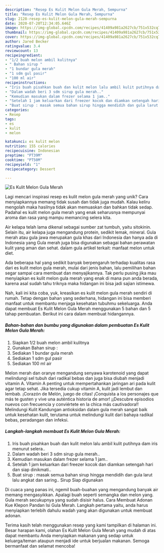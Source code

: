 ```yaml
---
description: "Resep Es Kulit Melon Gula Merah, Sempurna"
title: "Resep Es Kulit Melon Gula Merah, Sempurna"
slug: 2128-resep-es-kulit-melon-gula-merah-sempurna
date: 2020-07-20T12:34:05.646Z
image: https://img-global.cpcdn.com/recipes/41409a981a2627cb/751x532cq70/es-kulit-melon-gula-merah-foto-resep-utama.jpg
thumbnail: https://img-global.cpcdn.com/recipes/41409a981a2627cb/751x532cq70/es-kulit-melon-gula-merah-foto-resep-utama.jpg
cover: https://img-global.cpcdn.com/recipes/41409a981a2627cb/751x532cq70/es-kulit-melon-gula-merah-foto-resep-utama.jpg
author: Jared Becker
ratingvalue: 3.4
reviewcount: 13
recipeingredient:
- "1/2 buah melon ambil kulitnya"
- " Bahan sirup "
- "1 bundar gula merah"
- "1 sdm gul pasir"
- "100 ml air"
recipeinstructions:
- "Iris buah pisahkan buah dan kulit melon lalu ambil kulit putihnya dam iris menurut selera.."
- "Dalam wadah beri 3 sdm sirup gula merah.."
- "Kemudian masukan dalam frezer selama 1 jam.."
- "Setelah 1 jam keluarkan dari freezer kocok dan diamkan setengah hari dan siap dinikmati.."
- "Buat sirup : masak semua bahan sirup hingga mendidih dan gula larut lalu angkat dan saring.. Sirup Siap digunakan"
categories:
- Resep
tags:
- es
- kulit
- melon

katakunci: es kulit melon 
nutrition: 155 calories
recipecuisine: Indonesian
preptime: "PT39M"
cooktime: "PT50M"
recipeyield: "1"
recipecategory: Dessert

---
```



![Es Kulit Melon Gula Merah](https://img-global.cpcdn.com/recipes/41409a981a2627cb/751x532cq70/es-kulit-melon-gula-merah-foto-resep-utama.jpg)

Lagi mencari inspirasi resep es kulit melon gula merah yang unik? Cara menyiapkannya memang tidak susah dan tidak juga mudah. Kalau keliru mengolah maka hasilnya tidak akan memuaskan dan bahkan tidak sedap. Padahal es kulit melon gula merah yang enak seharusnya mempunyai aroma dan rasa yang mampu memancing selera kita.

Air kelapa telah lama dikenal sebagai sumber zat tumbuh, yaitu sitokinin. Selain itu, air kelapa juga mengandung protein, sedikit lemak, mineral. Gula merah atau gula jawa merupakan gula khas dari Indonesia dan hanya ada di Indonesia yang Gula merah juga bisa digunakan sebagai bahan perawatan kulit yang aman dan sehat. dalam gula artikel terkait: manfaat melon untuk diet.

Ada beberapa hal yang sedikit banyak berpengaruh terhadap kualitas rasa dari es kulit melon gula merah, mulai dari jenis bahan, lalu pemilihan bahan segar sampai cara membuat dan menyajikannya. Tak perlu pusing jika mau menyiapkan es kulit melon gula merah yang enak di mana pun anda berada, karena asal sudah tahu triknya maka hidangan ini bisa jadi sajian istimewa.


Nah, kali ini kita coba, yuk, kreasikan es kulit melon gula merah sendiri di rumah. Tetap dengan bahan yang sederhana, hidangan ini bisa memberi manfaat untuk membantu menjaga kesehatan tubuhmu sekeluarga. Anda dapat membuat Es Kulit Melon Gula Merah menggunakan 5 bahan dan 5 tahap pembuatan. Berikut ini cara dalam membuat hidangannya.

<!--inarticleads1-->

##### Bahan-bahan dan bumbu yang digunakan dalam pembuatan Es Kulit Melon Gula Merah:

1. Siapkan 1/2 buah melon ambil kulitnya
1. Gunakan  Bahan sirup :
1. Sediakan 1 bundar gula merah
1. Sediakan 1 sdm gul pasir
1. Sediakan 100 ml air


Melon merah dan oranye mengandung senyawa karotenoid yang dapat melindungi sel tubuh dari radikal bebas dan juga bisa diubah menjadi vitamin A. Vitamin A penting untuk mempertahankan jaringan ari pada kulit agar tetap sehat. Jika tersedia cukup vitamin A, kulit jadi lembut dan lembab. ¡Corazón de Melón, juego de citas! ¡Conquista a los personajes que más te gusten y vive una auténtica historia de amor! ¡¡Descubre episodios nuevos con frecuencia y conviértete en la chica más cautivadora!! Melindungi Kulit Kandungan antioksidan dalam gula merah sangat baik untuk kesehatan kulit, terutama untuk melindungi kulit dari bahaya radikal bebas, peradangan dan infeksi. 

<!--inarticleads2-->

##### Langkah-langkah membuat Es Kulit Melon Gula Merah:

1. Iris buah pisahkan buah dan kulit melon lalu ambil kulit putihnya dam iris menurut selera..
1. Dalam wadah beri 3 sdm sirup gula merah..
1. Kemudian masukan dalam frezer selama 1 jam..
1. Setelah 1 jam keluarkan dari freezer kocok dan diamkan setengah hari dan siap dinikmati..
1. Buat sirup : masak semua bahan sirup hingga mendidih dan gula larut lalu angkat dan saring.. Sirup Siap digunakan


Di cuaca yang panas ini, ngemil buah-buahan yang mengandung banyak air memang mengasyikkan. Apalagi buah seperti semangka dan melon yang. Gula merah secukupnya yang sudah disisir halus. Cara Membuat Adonan Kue Klepon Pandan Isi Gula Merah. Langkah pertama yaitu, anda harus menyiapkan terlebih dahulu wadah yang akan digunakan untuk membuat adonan. 

Terima kasih telah menggunakan resep yang kami tampilkan di halaman ini. Besar harapan kami, olahan Es Kulit Melon Gula Merah yang mudah di atas dapat membantu Anda menyiapkan makanan yang sedap untuk keluarga/teman ataupun menjadi ide untuk berjualan makanan. Semoga bermanfaat dan selamat mencoba!
